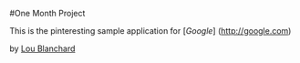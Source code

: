 #One Month Project

This is the pinteresting sample application for [*Google*] (http://google.com)

by [Lou Blanchard](http://loub.com)